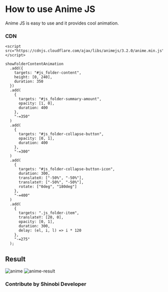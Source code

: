 # How to use Anime JS

Anime JS is easy to use and it provides cool animation.

### CDN
```
<script src="https://cdnjs.cloudflare.com/ajax/libs/animejs/3.2.0/anime.min.js"></script>
```

```
showFolderContentAnimation
  .add({
    targets: "#js_folder-content",
    height: [0, 240],
    duration: 350
  })
  .add(
    {
      targets: "#js_folder-summary-amount",
      opacity: [1, 0],
      duration: 400
    },
    "-=350"
  )
  .add(
    {
      targets: "#js_folder-collapse-button",
      opacity: [0, 1],
      duration: 400
    },
    "-=300"
  )
  .add(
    {
      targets: "#js_folder-collapse-button-icon",
      duration: 300,
      translateX: ["-50%", "-50%"],
      translateY: ["-50%", "-50%"],
      rotate: ["0deg", "180deg"]
    },
    "-=400"
  )
  .add(
    {
      targets: ".js_folder-item",
      translateY: [20, 0],
      opacity: [0, 1],
      duration: 300,
      delay: (el, i, l) => i * 120
    },
    "-=275"
  );
  ```
  
  ## Result
  ![anime](https://user-images.githubusercontent.com/92864027/161003389-0995e798-9299-4691-ac33-62d429e93619.jpg)
  ![anime-result](https://user-images.githubusercontent.com/92864027/161003446-2c417888-8dc4-4df6-895f-dd67d61ff210.jpg)


### Contribute by Shinobi Developer

  
